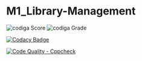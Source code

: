 # M1_Library-Management

![codiga Score](https://api.codiga.io/project/32271/score/svg)
![codiga Grade](https://api.codiga.io/project/32271/status/svg)

[![Codacy Badge](https://app.codacy.com/project/badge/Grade/8d3fbf28ac154572bedd91f75f8e6718)](https://www.codacy.com/gh/Balaveeraseshu/M1_Library-Management/dashboard?utm_source=github.com&amp;utm_medium=referral&amp;utm_content=Balaveeraseshu/M1_Library-Management&amp;utm_campaign=Badge_Grade)

[![Code Quality - Cppcheck](https://github.com/Balaveeraseshu/M1_Library-Management/actions/workflows/c-cpp.yml/badge.svg)](https://github.com/Balaveeraseshu/M1_Library-Management/actions/workflows/c-cpp.yml)
